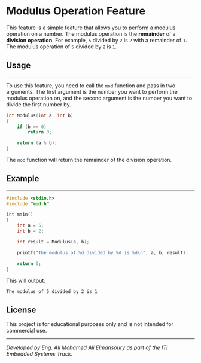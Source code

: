 # Modulus Operation Feature

This feature is a simple feature that allows you to perform a modulus operation on a number. The modulus operation is the __remainder__ of a __division operation__. For example, `5` divided by `2` is `2` with a remainder of `1`. The modulus operation of `5` divided by `2` is `1`.

## Usage
---

To use this feature, you need to call the `mod` function and pass in two arguments. The first argument is the number you want to perform the modulus operation on, and the second argument is the number you want to divide the first number by.

```c
int Modulus(int a, int b)
{
	if (b == 0)
		return 0;

	return (a % b);
}
```

The `mod` function will return the remainder of the division operation.

## Example
---

```c
#include <stdio.h>
#include "mod.h"

int main()
{
    int a = 5;
    int b = 2;

    int result = Modulus(a, b);

    printf("The modulus of %d divided by %d is %d\n", a, b, result);

    return 0;
}
```

This will output:

```
The modulus of 5 divided by 2 is 1
```

## License

This project is for educational purposes only and is not intended for commercial use.

---

*Developed by Eng. Ali Mohamed Ali Elmansoury as part of the ITI Embedded Systems Track.*